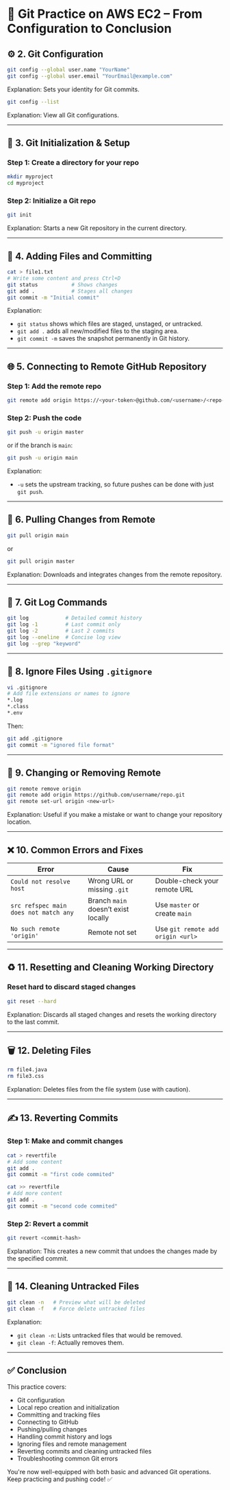 
# 📝 Git Practice on AWS EC2 – From Configuration to Conclusion

## ⚙️ 2. Git Configuration

```bash
git config --global user.name "YourName"
git config --global user.email "YourEmail@example.com"
```
Explanation: Sets your identity for Git commits.

```bash
git config --list
```
Explanation: View all Git configurations.

---

## 📁 3. Git Initialization & Setup

### Step 1: Create a directory for your repo
```bash
mkdir myproject
cd myproject
```

### Step 2: Initialize a Git repo
```bash
git init
```
Explanation: Starts a new Git repository in the current directory.

---

## 🔁 4. Adding Files and Committing

```bash
cat > file1.txt
# Write some content and press Ctrl+D
git status           # Shows changes
git add .            # Stages all changes
git commit -m "Initial commit"
```

Explanation:
- `git status` shows which files are staged, unstaged, or untracked.
- `git add .` adds all new/modified files to the staging area.
- `git commit -m` saves the snapshot permanently in Git history.

---

## 🌐 5. Connecting to Remote GitHub Repository

### Step 1: Add the remote repo
```bash
git remote add origin https://<your-token>@github.com/<username>/<repo-name>.git
```

### Step 2: Push the code
```bash
git push -u origin master
```
or if the branch is `main`:
```bash
git push -u origin main
```

Explanation:
- `-u` sets the upstream tracking, so future pushes can be done with just `git push`.

---

## 🔄 6. Pulling Changes from Remote

```bash
git pull origin main
```
or
```bash
git pull origin master
```
Explanation: Downloads and integrates changes from the remote repository.

---

## 📜 7. Git Log Commands

```bash
git log            # Detailed commit history
git log -1         # Last commit only
git log -2         # Last 2 commits
git log --oneline  # Concise log view
git log --grep "keyword"
```

---

## 🚫 8. Ignore Files Using `.gitignore`

```bash
vi .gitignore
# Add file extensions or names to ignore
*.log
*.class
*.env
```
Then:
```bash
git add .gitignore
git commit -m "ignored file format"
```

---

## 🔁 9. Changing or Removing Remote

```bash
git remote remove origin
git remote add origin https://github.com/username/repo.git
git remote set-url origin <new-url>
```
Explanation: Useful if you make a mistake or want to change your repository location.

---

## ❌ 10. Common Errors and Fixes

| Error | Cause | Fix |
|------|-------|-----|
| `Could not resolve host` | Wrong URL or missing `.git` | Double-check your remote URL |
| `src refspec main does not match any` | Branch `main` doesn’t exist locally | Use `master` or create `main` |
| `No such remote 'origin'` | Remote not set | Use `git remote add origin <url>` |

---

## ♻️ 11. Resetting and Cleaning Working Directory

### Reset hard to discard staged changes
```bash
git reset --hard
```
Explanation: Discards all staged changes and resets the working directory to the last commit.

---

## 🗑️ 12. Deleting Files

```bash
rm file4.java
rm file3.css
```
Explanation: Deletes files from the file system (use with caution).

---

## ✍️ 13. Reverting Commits

### Step 1: Make and commit changes
```bash
cat > revertfile
# Add some content
git add .
git commit -m "first code commited"

cat >> revertfile
# Add more content
git add .
git commit -m "second code commited"
```

### Step 2: Revert a commit
```bash
git revert <commit-hash>
```
Explanation: This creates a new commit that undoes the changes made by the specified commit.

---

## 🧹 14. Cleaning Untracked Files

```bash
git clean -n   # Preview what will be deleted
git clean -f   # Force delete untracked files
```

Explanation:
- `git clean -n`: Lists untracked files that would be removed.
- `git clean -f`: Actually removes them.

---

## ✅ Conclusion

This practice covers:
- Git configuration
- Local repo creation and initialization
- Committing and tracking files
- Connecting to GitHub
- Pushing/pulling changes
- Handling commit history and logs
- Ignoring files and remote management
- Reverting commits and cleaning untracked files
- Troubleshooting common Git errors

You're now well-equipped with both basic and advanced Git operations. Keep practicing and pushing code! ✅
